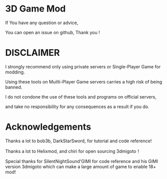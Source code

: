# 3D Game Mod 

If You have any question or advice, 

You can open an issue on github, Thank you !


# DISCLAIMER
I strongly recommend only using private servers or Single-Player Game for modding. 

Using these tools on Muilti-Player Game servers carries a high risk of being banned. 

I do not condone the use of these tools and programs on official servers, 

and take no responsibility for any consequences as a result if you do.

# Acknowledgements
Thanks a lot to bob3b, DarkStarSword, for tutorial and code reference!

Thanks a lot to Helixmod, and chiri for open sourcing 3dmigoto！

Special thanks for SilentNightSound'GIMI for code reference and his GIMI version 3dmigoto
which can make a large amount of game to enable 18+ mod!

